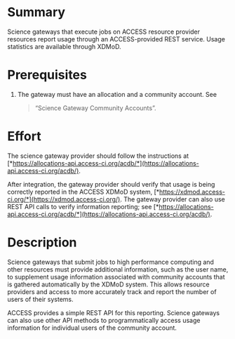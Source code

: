 # Summary

Science gateways that execute jobs on ACCESS resource provider resources
report usage through an ACCESS-provided REST service. Usage statistics
are available through XDMoD.

# Prerequisites

1.  The gateway must have an allocation and a community account. See
    > “Science Gateway Community Accounts”.

# Effort

The science gateway provider should follow the instructions at
[*https://allocations-api.access-ci.org/acdb/*](https://allocations-api.access-ci.org/acdb/).

After integration, the gateway provider should verify that usage is
being correctly reported in the ACCESS XDMoD system,
[*https://xdmod.access-ci.org/*](https://xdmod.access-ci.org/). The
gateway provider can also use REST API calls to verify information
reporting; see
[*https://allocations-api.access-ci.org/acdb/*](https://allocations-api.access-ci.org/acdb/).

# Description

Science gateways that submit jobs to high performance computing and
other resources must provide additional information, such as the user
name, to supplement usage information associated with community accounts
that is gathered automatically by the XDMoD system. This allows resource
providers and access to more accurately track and report the number of
users of their systems.

ACCESS provides a simple REST API for this reporting. Science gateways
can also use other API methods to programmatically access usage
information for individual users of the community account.
